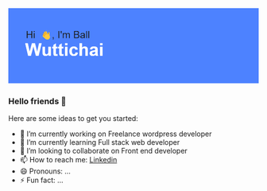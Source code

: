 <img src="header.png">

### Hello friends 👋

Here are some ideas to get you started:

- 🔭 I’m currently working on Freelance wordpress developer
- 🌱 I’m currently learning Full stack web developer
- 👯 I’m looking to collaborate on Front end developer
- 📫 How to reach me: <a href="https://www.linkedin.com/in/wuttichai-pimsawad-208359154/">Linkedin</a>
- 😄 Pronouns: ...
- ⚡ Fun fact: ...
